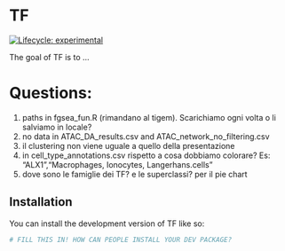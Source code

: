 
<!-- README.md is generated from README.Rmd. Please edit that file -->

# TF

<!-- badges: start -->

[![Lifecycle:
experimental](https://img.shields.io/badge/lifecycle-experimental-orange.svg)](https://lifecycle.r-lib.org/articles/stages.html#experimental)
<!-- badges: end -->

The goal of TF is to …

# Questions:

1.  paths in fgsea_fun.R (rimandano al tigem). Scarichiamo ogni volta o
    li salviamo in locale?
2.  no data in ATAC_DA_results.csv and ATAC_network_no_filtering.csv
3.  il clustering non viene uguale a quello della presentazione
4.  in cell_type_annotations.csv rispetto a cosa dobbiamo colorare? Es:
    “ALX1”,“Macrophages, Ionocytes, Langerhans.cells”
5.  dove sono le famiglie dei TF? e le superclassi? per il pie chart

## Installation

You can install the development version of TF like so:

``` r
# FILL THIS IN! HOW CAN PEOPLE INSTALL YOUR DEV PACKAGE?
```
